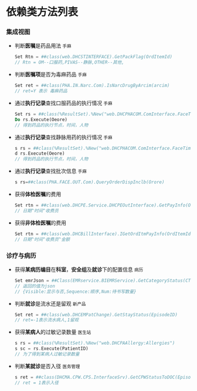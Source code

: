 # 依赖类方法列表

### 集成视图

- 判断**医嘱**是药品用法  `手麻`

  ```php
  Set Rtn = ##class(web.DHCSTINTERFACE).GetPackFlag(OrdItemId)
  // Rtn = OM--口服药,PIVAS--静脉,OTHER--其他,
  ```

- 判断**医嘱项**是否为毒麻药品 `手麻`

  ```php
  Set ret = ##class(PHA.IN.Narc.Com).IsNarcDrugByArcim(arcim)
  // ret=Y 表示 毒麻药品
  ```

- 通过**执行记录**查找口服药品的执行情况 `手麻`

  ```php
  Set rs = ##class(%ResultSet).%New("web.DHCPHACOM.ComInterface.FaceTimeLine:OralRecords")
  Do rs.Execute(Oeore)
  // 得到药品的执行节点，时间，人物
  ```

- 通过**执行记录**查找静脉用药的执行情况 `手麻`

  ```php
  s rs = ##class(%ResultSet).%New("web.DHCPHACOM.ComInterface.FaceTimeLine:PIVASRecords")
  d rs.Execute(Oeore)
  // 得到药品的执行节点，时间，人物
  ```
- 通过**执行记录**查找批次信息 `手麻`

  ```php
  s rs=##class(PHA.FACE.OUT.Com).QueryOrderDispInclb(Orore)  
	```
  

- 获得**体检医嘱**的费用

  ```php
  Set rtn = ##class(web.DHCPE.Service.DHCPEOutInterface).GetPayInfo(OrdItemId)
  // 日期^时间^收费员
  ```

- 获得**非体检医嘱**的费用

  ```php
  Set rtn = ##class(web.DHCBillInterface).IGetOrdItmPayInfo(OrdItemId)
  // 日期^时间^收费员^金额
  ```

  


### 诊疗与病历
- 获得**某病历编目**在**科室**，**安全组**及**就诊**下的配置信息 `病历`

    ```php
    Set emrJson = ##Class(EMRservice.BIEMRService).GetCategoryStatus(CTLocID,GroupID,EpisodeID,CategoryID)
    // 返回的值为json
    // {Visible:显示与否,Sequence:顺序,Num:待书写数量}
    ```

- 判断**就诊**是流水还是留观 `新产品`

  ```php
  Set ret = ##class(web.DHCEMPatChange).GetStayStatus(EpisodeID)
  // ret=-1表示流水病人,1留观
  ```


- 获得**某病人**的过敏记录数量 `医生站`

  ```php
  s rs = ##class(%ResultSet).%New("web.DHCPAAllergy:Allergies")
  s sc = rs.Execute(PatientID)
  // 为了得到某病人过敏记录数量
  ```

- 判断**某就诊**是否入径  `医务管理`

  ```php
  s ret = ##class(DHCMA.CPW.CPS.InterfaceSrv).GetCPWStatusToDOC(EpisodeID)
  // ret = 1表示入径
  ```

  

